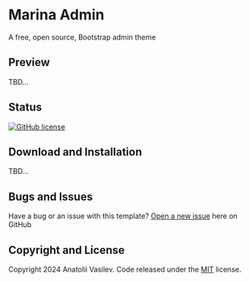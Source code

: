 # Marina Admin

A free, open source, Bootstrap admin theme

## Preview

TBD...

## Status

[![GitHub license](https://img.shields.io/badge/license-MIT-blue.svg)](https://raw.githubusercontent.com/anatoliivasilev/getbootstrap-template-marina-admin/main/LICENSE)

## Download and Installation

TBD...

## Bugs and Issues

Have a bug or an issue with this template? [Open a new issue](https://github.com/anatoliivasilev/getbootstrap-template-marina-admin/issues) here on GitHub

## Copyright and License

Copyright 2024 Anatolii Vasilev. Code released under the [MIT](https://github.com/anatoliivasilev/getbootstrap-template-marina-admin/blob/main/LICENSE) license.